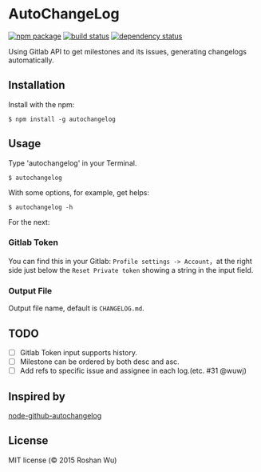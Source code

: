 AutoChangeLog
===

[![npm package](https://img.shields.io/npm/v/autochangelog.svg?style=flat-square)](https://www.npmjs.org/package/autochangelog)
[![build status](https://img.shields.io/travis/roshanca/gitlab-autochangelog/master.svg?style=flat-square)](https://travis-ci.org/roshanca/gitlab-autochangelog)
[![dependency status](https://img.shields.io/david/roshanca/gitlab-autochangelog.svg?style=flat-square)](https://david-dm.org/roshanca/gitlab-autochangelog)

Using Gitlab API to get milestones and its issues, generating changelogs automatically.

Installation
-------

Install with the npm:

```
$ npm install -g autochangelog
```

Usage
-------

Type 'autochangelog' in your Terminal.

```
$ autochangelog
```

With some options, for example, get helps:

```
$ autochangelog -h
```

For the next:

### Gitlab Token

You can find this in your Gitlab: `Profile settings -> Account`，at the right side just below the `Reset Private token` showing a string in the input field.

### Output File

Output file name, default is `CHANGELOG.md`.

TODO
-------

- [ ] Gitlab Token input supports history.
- [ ] Milestone can be ordered by both desc and asc.
- [ ] Add refs to specific issue and assignee in each log.(etc. #31 @wuwj)

Inspired by
-------

[node-github-autochangelog](https://github.com/kaosat-dev/node-github-autochangelog)

License
-------
MIT license (© 2015 Roshan Wu)
